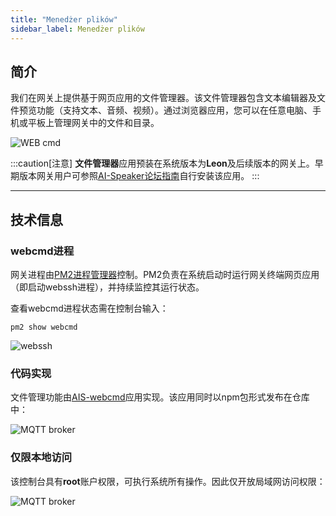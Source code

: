 ```yaml
---
title: "Menedżer plików"
sidebar_label: Menedżer plików
---
```


## 简介

我们在网关上提供基于网页应用的文件管理器。该文件管理器包含文本编辑器及文件预览功能（支持文本、音频、视频）。通过浏览器应用，您可以在任意电脑、手机或平板上管理网关中的文件和目录。

![WEB cmd](/img/en/bramka/web_cmd.png)

:::caution[注意]
**文件管理器**应用预装在系统版本为**Leon**及后续版本的网关上。早期版本网关用户可参照[AI-Speaker论坛指南](https://ai-speaker.discourse.group/t/ais-commander/2312)自行安装该应用。
:::

-----------------------------------------------------

## 技术信息

### webcmd进程

网关进程由[PM2进程管理器](http://pm2.keymetrics.io/)控制。PM2负责在系统启动时运行网关终端网页应用（即启动webssh进程），并持续监控其运行状态。

查看webcmd进程状态需在控制台输入：

```
pm2 show webcmd
```

![webssh](/img/en/bramka/web_cmd_pm2.png)

### 代码实现

文件管理功能由[AIS-webcmd](https://github.com/sviete/AIS-webcmd)应用实现。该应用同时以npm包形式发布在仓库中：

![MQTT broker](/img/en/bramka/web_cmd_npm.png)

### 仅限本地访问

该控制台具有**root**账户权限，可执行系统所有操作。因此仅开放局域网访问权限：

![MQTT broker](/img/en/bramka/ttyd_local_only.png)